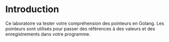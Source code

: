 # Introduction

Ce laboratoire va tester votre compréhension des pointeurs en Golang. Les pointeurs sont utilisés pour passer des références à des valeurs et des enregistrements dans votre programme.
